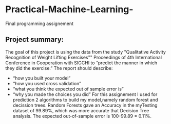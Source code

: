 # Practical-Machine-Learning-
Final programming assignement
## Project summary:
The goal of this project is using the data from the study "Qualitative Activity Recognition of Weight Lifting Exercises"" Proceedings of 4th International Conference in Cooperation with SIGCHI to “predict the manner in which they did the exercise.” The report should describe:
* “how you built your model”
* “how you used cross validation”
* “what you think the expected out of sample error is”
* “why you made the choices you did”
For this assignement I used for prediction 2 algorithms to build my model,namely random forest and decission trees. 
Random Forests gave an Accuracy in the myTesting dataset of 99.89%, which was more accurate that Decision Tree analysis. The expected out-of-sample error is 100-99.89 = 0.11%.
